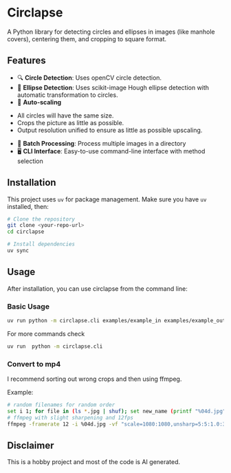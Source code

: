 # Circlapse

A Python library for detecting circles and ellipses in images (like manhole covers), centering them, and cropping to square format.

## Features

- 🔍 **Circle Detection**: Uses openCV circle detection.
- 🔄 **Ellipse Detection**: Uses scikit-image Hough ellipse detection with automatic transformation to circles.
- 🎯 **Auto-scaling**
 * All circles will have the same size.
 * Crops the picture as little as possible.
 * Output resolution unified to ensure as little as possible upscaling.
- 📁 **Batch Processing**: Process multiple images in a directory
- 🖥️ **CLI Interface**: Easy-to-use command-line interface with method selection

## Installation

This project uses `uv` for package management. Make sure you have `uv` installed, then:

```bash
# Clone the repository
git clone <your-repo-url>
cd circlapse

# Install dependencies
uv sync
```

## Usage

After installation, you can use circlapse from the command line:

### Basic Usage

```bash
uv run python -m circlapse.cli examples/example_in examples/example_out
```

For more commands check
```bash
uv run  python -m circlapse.cli
```

### Convert to mp4

I recommend sorting out wrong crops and then using ffmpeg.

Example:

```bash
# random filenames for random order
set i 1; for file in (ls *.jpg | shuf); set new_name (printf "%04d.jpg" $i); mv $file $new_name; set i (math "$i + 1"); end
# ffmpeg with slight sharpening and 12fps
ffmpeg -framerate 12 -i %04d.jpg -vf "scale=1080:1080,unsharp=5:5:1.0:3:3:0.5" -c:v libx264 -crf 18 output.mp4
```


## Disclaimer

This is a hobby project and most of the code is AI generated.
